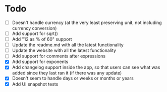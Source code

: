 # Todo 

- [ ] Doesn't handle currency (at the very least preserving unit, not including currency conversion)
- [ ] Add support for sqrt()
- [ ] Add "12 as % of 60" support
- [ ] Update the readme.md with all the latest functionality
- [ ] Update the website with all the latest functionality
- [ ] Add support for comments after expressions
- [x] Add support for exponents
- [x] Add changelog support inside the app, so that users can see what was added since they last ran it (if there was any update)
- [x] Doesn't seem to handle days or weeks or months or years
- [x] Add UI snapshot tests
